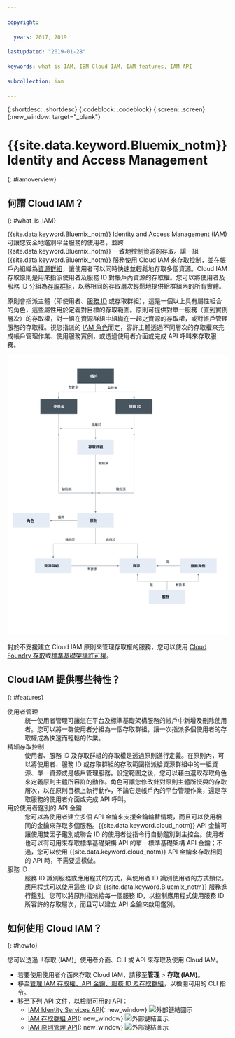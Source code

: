 ```yaml
---

copyright:

  years: 2017, 2019

lastupdated: "2019-01-28"

keywords: what is IAM, IBM Cloud IAM, IAM features, IAM API

subcollection: iam

---
```


{:shortdesc: .shortdesc}
{:codeblock: .codeblock}
{:screen: .screen}
{:new_window: target="_blank"}

# {{site.data.keyword.Bluemix_notm}} Identity and Access Management
{: #iamoverview}

## 何謂 Cloud IAM？
{: #what_is_IAM}

{{site.data.keyword.Bluemix_notm}} Identity and Access Management (IAM) 可讓您安全地鑑別平台服務的使用者，並跨 {{site.data.keyword.Bluemix_notm}} 一致地控制資源的存取。讓一組 {{site.data.keyword.Bluemix_notm}} 服務使用 Cloud IAM 來存取控制，並在帳戶內組織為[資源群組](/docs/resources?topic=resources-rgs#rgs)，讓使用者可以同時快速並輕鬆地存取多個資源。Cloud IAM 存取原則是用來指派使用者及服務 ID 對帳戶內資源的存取權。您可以將使用者及服務 ID 分組為[存取群組](/docs/iam?topic=iam-getstarted#getstarted)，以將相同的存取層次輕鬆地提供給群組內的所有實體。

原則會指派主體（即使用者、[服務 ID](/docs/iam?topic=iam-serviceids#serviceids) 或存取群組），這是一個以上具有屬性組合的角色，這些屬性用於定義對目標的存取範圍。原則可提供對單一服務（直到實例層次）的存取權，對一組在資源群組中組織在一起之資源的存取權，或對帳戶管理服務的存取權。視您指派的 [IAM 角色](/docs/iam?topic=iam-userroles#iamusermanrol)而定，容許主體透過不同層次的存取權來完成帳戶管理作業、使用服務實例，或透過使用者介面或完成 API 呼叫來存取服務。


![用於帳戶存取管理的 IAM](images/iam-diagram.svg "存取管理如何在帳戶中使用 IAM 運作")

對於不支援建立 Cloud IAM 原則來管理存取權的服務，您可以使用 [Cloud Foundry 存取](/docs/iam?topic=iam-cfaccess#cfaccess)或[標準基礎架構許可權](/docs/iam?topic=iam-infrapermission#infrapermission)。


## Cloud IAM 提供哪些特性？
{: #features}

<dl>
<dt>使用者管理</dt>
<dd>統一使用者管理可讓您在平台及標準基礎架構服務的帳戶中新增及刪除使用者。您可以將一群使用者分組為一個存取群組，讓一次指派多個使用者的存取權成為快速而輕鬆的作業。</dd>
<dt>精細存取控制</dt>
<dd>使用者、服務 ID 及存取群組的存取權是透過原則進行定義。在原則內，可以將使用者、服務 ID 或存取群組的存取範圍指派給資源群組中的一組資源、單一資源或是帳戶管理服務。設定範圍之後，您可以藉由選取存取角色來定義原則主體所容許的動作。角色可讓您修改針對原則主體所授與的存取層次，以在原則目標上執行動作，不論它是帳戶內的平台管理作業，還是存取服務的使用者介面或完成 API 呼叫。</dd>
<dt>用於使用者鑑別的 API 金鑰</dt>
<dd>您可以為使用者建立多個 API 金鑰來支援金鑰輪替情境，而且可以使用相同的金鑰來存取多個服務。{{site.data.keyword.cloud_notm}} API 金鑰可讓使用雙因子鑑別或聯合 ID 的使用者從指令行自動鑑別到主控台。使用者也可以有可用來存取標準基礎架構 API 的單一標準基礎架構 API 金鑰；不過，您可以使用 {{site.data.keyword.cloud_notm}} API 金鑰來存取相同的 API 時，不需要這樣做。</dd>
<dt>服務 ID</dt>
<dd>服務 ID 識別服務或應用程式的方式，與使用者 ID 識別使用者的方式類似。應用程式可以使用這些 ID 向 {{site.data.keyword.Bluemix_notm}} 服務進行鑑別。您可以將原則指派給每一個服務 ID，以控制應用程式使用服務 ID 所容許的存取層次，而且可以建立 API 金鑰來啟用鑑別。</dd>
</dl>


## 如何使用 Cloud IAM？
{: #howto}

您可以透過「存取 (IAM)」使用者介面、CLI 或 API 來存取及使用 Cloud IAM。

* 若要使用使用者介面來存取 Cloud IAM，請移至**管理** &gt; **存取 (IAM)**。
* 移至[管理 IAM 存取權、API 金鑰、服務 ID 及存取群組](/docs/cli/reference/ibmcloud/cli_api_policy.html#ibmcloud_commands_iam)，以檢閱可用的 CLI 指令。
* 移至下列 API 文件，以檢閱可用的 API：
    * [IAM Identity Services API](https://{DomainName}/apidocs/iam-identity-token-api){: new_window} ![外部鏈結圖示](../icons/launch-glyph.svg "外部鏈結圖示")
    * [IAM 存取群組 API](https://{DomainName}/apidocs/iam-access-groups){: new_window} ![外部鏈結圖示](../icons/launch-glyph.svg "外部鏈結圖示")
    * [IAM 原則管理 API](https://{DomainName}/apidocs/iam-policy-management){: new_window} ![外部鏈結圖示](../icons/launch-glyph.svg "外部鏈結圖示")
